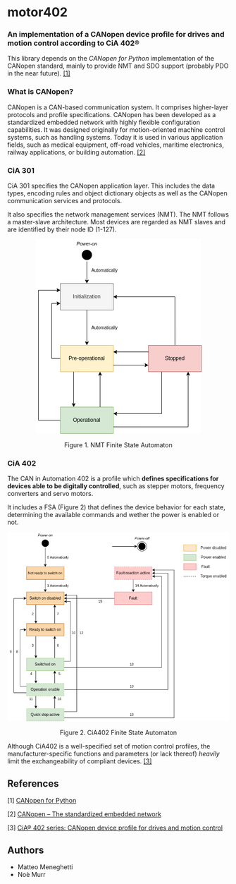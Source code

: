 # motor402
### An implementation of a CANopen device profile for drives and motion control according to CiA 402®

This library depends on the *CANopen for Python* implementation of the CANopen standard, mainly to provide NMT and SDO support (probably PDO in the near future). [[1]](#1)

### What is CANopen?

CANopen is a CAN-based communication system. It comprises higher-layer protocols and profile specifications. CANopen has been developed as a standardized embedded network with highly flexible configuration capabilities. It was designed originally for motion-oriented machine control systems, such as handling systems. Today it is used in various application fields, such as medical equipment, off-road vehicles, maritime electronics, railway applications, or building automation. [[2]](#2)

### CiA 301

CiA 301 specifies the CANopen application layer. This includes the data types, encoding rules and object dictionary objects as well as the CANopen communication services and protocols.

It also specifies the network management services (NMT).
The NMT follows a master-slave architecture. Most devices are regarded as NMT slaves and are identified by their node ID (1-127).

<div align="center">
    <img src="assets/CiA301-NMT.png" />
    <p>Figure 1. NMT Finite State Automaton</p>
</div>

### CiA 402

The CAN in Automation 402 is a profile which **defines specifications for devices able to be digitally controlled**, such as stepper motors, frequency converters and servo motors.

It includes a FSA (Figure 2) that defines the device behavior for each state, determining the available commands and wether the power is enabled or not.

<div align="center">
    <img src="assets/CiA402-FSA.png" />
    <p>Figure 2. CiA402 Finite State Automaton</p>
</div>

Although CiA402 is a well-specified set of motion control profiles, the manufacturer-specific functions and parameters (or lack thereof) *heavily* limit the exchangeability of compliant devices. [[3]](#3)


## References

<a id="1">[1]</a>  [CANopen for Python](https://github.com/christiansandberg/canopen)

<a id="2">[2]</a>  [CANopen – The standardized embedded network](https://www.can-cia.org/canopen)

<a id="3">[3]</a>  [CiA® 402 series: CANopen device profile for drives and motion control](https://www.can-cia.org/can-knowledge/canopen/cia402)

## Authors

- Matteo Meneghetti
- Noè Murr
